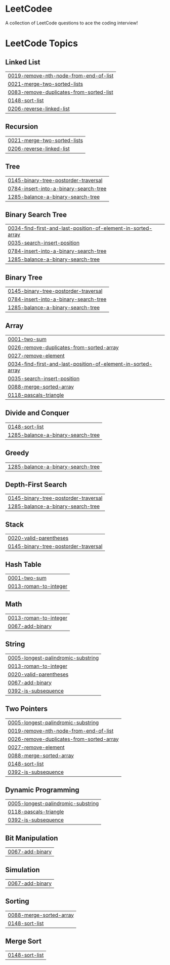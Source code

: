 # LeetCodee
A collection of LeetCode questions to ace the coding interview! 

<!---LeetCode Topics Start-->
# LeetCode Topics
## Linked List
|  |
| ------- |
| [0019-remove-nth-node-from-end-of-list](https://github.com/PremThakareitm/LeetCodee/tree/master/0019-remove-nth-node-from-end-of-list) |
| [0021-merge-two-sorted-lists](https://github.com/PremThakareitm/LeetCodee/tree/master/0021-merge-two-sorted-lists) |
| [0083-remove-duplicates-from-sorted-list](https://github.com/PremThakareitm/LeetCodee/tree/master/0083-remove-duplicates-from-sorted-list) |
| [0148-sort-list](https://github.com/PremThakareitm/LeetCodee/tree/master/0148-sort-list) |
| [0206-reverse-linked-list](https://github.com/PremThakareitm/LeetCodee/tree/master/0206-reverse-linked-list) |
## Recursion
|  |
| ------- |
| [0021-merge-two-sorted-lists](https://github.com/PremThakareitm/LeetCodee/tree/master/0021-merge-two-sorted-lists) |
| [0206-reverse-linked-list](https://github.com/PremThakareitm/LeetCodee/tree/master/0206-reverse-linked-list) |
## Tree
|  |
| ------- |
| [0145-binary-tree-postorder-traversal](https://github.com/PremThakareitm/LeetCodee/tree/master/0145-binary-tree-postorder-traversal) |
| [0784-insert-into-a-binary-search-tree](https://github.com/PremThakareitm/LeetCodee/tree/master/0784-insert-into-a-binary-search-tree) |
| [1285-balance-a-binary-search-tree](https://github.com/PremThakareitm/LeetCodee/tree/master/1285-balance-a-binary-search-tree) |
## Binary Search Tree
|  |
| ------- |
| [0034-find-first-and-last-position-of-element-in-sorted-array](https://github.com/PremThakareitm/LeetCodee/tree/master/0034-find-first-and-last-position-of-element-in-sorted-array) |
| [0035-search-insert-position](https://github.com/PremThakareitm/LeetCodee/tree/master/0035-search-insert-position) |
| [0784-insert-into-a-binary-search-tree](https://github.com/PremThakareitm/LeetCodee/tree/master/0784-insert-into-a-binary-search-tree) |
| [1285-balance-a-binary-search-tree](https://github.com/PremThakareitm/LeetCodee/tree/master/1285-balance-a-binary-search-tree) |
## Binary Tree
|  |
| ------- |
| [0145-binary-tree-postorder-traversal](https://github.com/PremThakareitm/LeetCodee/tree/master/0145-binary-tree-postorder-traversal) |
| [0784-insert-into-a-binary-search-tree](https://github.com/PremThakareitm/LeetCodee/tree/master/0784-insert-into-a-binary-search-tree) |
| [1285-balance-a-binary-search-tree](https://github.com/PremThakareitm/LeetCodee/tree/master/1285-balance-a-binary-search-tree) |
## Array
|  |
| ------- |
| [0001-two-sum](https://github.com/PremThakareitm/LeetCodee/tree/master/0001-two-sum) |
| [0026-remove-duplicates-from-sorted-array](https://github.com/PremThakareitm/LeetCodee/tree/master/0026-remove-duplicates-from-sorted-array) |
| [0027-remove-element](https://github.com/PremThakareitm/LeetCodee/tree/master/0027-remove-element) |
| [0034-find-first-and-last-position-of-element-in-sorted-array](https://github.com/PremThakareitm/LeetCodee/tree/master/0034-find-first-and-last-position-of-element-in-sorted-array) |
| [0035-search-insert-position](https://github.com/PremThakareitm/LeetCodee/tree/master/0035-search-insert-position) |
| [0088-merge-sorted-array](https://github.com/PremThakareitm/LeetCodee/tree/master/0088-merge-sorted-array) |
| [0118-pascals-triangle](https://github.com/PremThakareitm/LeetCodee/tree/master/0118-pascals-triangle) |
## Divide and Conquer
|  |
| ------- |
| [0148-sort-list](https://github.com/PremThakareitm/LeetCodee/tree/master/0148-sort-list) |
| [1285-balance-a-binary-search-tree](https://github.com/PremThakareitm/LeetCodee/tree/master/1285-balance-a-binary-search-tree) |
## Greedy
|  |
| ------- |
| [1285-balance-a-binary-search-tree](https://github.com/PremThakareitm/LeetCodee/tree/master/1285-balance-a-binary-search-tree) |
## Depth-First Search
|  |
| ------- |
| [0145-binary-tree-postorder-traversal](https://github.com/PremThakareitm/LeetCodee/tree/master/0145-binary-tree-postorder-traversal) |
| [1285-balance-a-binary-search-tree](https://github.com/PremThakareitm/LeetCodee/tree/master/1285-balance-a-binary-search-tree) |
## Stack
|  |
| ------- |
| [0020-valid-parentheses](https://github.com/PremThakareitm/LeetCodee/tree/master/0020-valid-parentheses) |
| [0145-binary-tree-postorder-traversal](https://github.com/PremThakareitm/LeetCodee/tree/master/0145-binary-tree-postorder-traversal) |
## Hash Table
|  |
| ------- |
| [0001-two-sum](https://github.com/PremThakareitm/LeetCodee/tree/master/0001-two-sum) |
| [0013-roman-to-integer](https://github.com/PremThakareitm/LeetCodee/tree/master/0013-roman-to-integer) |
## Math
|  |
| ------- |
| [0013-roman-to-integer](https://github.com/PremThakareitm/LeetCodee/tree/master/0013-roman-to-integer) |
| [0067-add-binary](https://github.com/PremThakareitm/LeetCodee/tree/master/0067-add-binary) |
## String
|  |
| ------- |
| [0005-longest-palindromic-substring](https://github.com/PremThakareitm/LeetCodee/tree/master/0005-longest-palindromic-substring) |
| [0013-roman-to-integer](https://github.com/PremThakareitm/LeetCodee/tree/master/0013-roman-to-integer) |
| [0020-valid-parentheses](https://github.com/PremThakareitm/LeetCodee/tree/master/0020-valid-parentheses) |
| [0067-add-binary](https://github.com/PremThakareitm/LeetCodee/tree/master/0067-add-binary) |
| [0392-is-subsequence](https://github.com/PremThakareitm/LeetCodee/tree/master/0392-is-subsequence) |
## Two Pointers
|  |
| ------- |
| [0005-longest-palindromic-substring](https://github.com/PremThakareitm/LeetCodee/tree/master/0005-longest-palindromic-substring) |
| [0019-remove-nth-node-from-end-of-list](https://github.com/PremThakareitm/LeetCodee/tree/master/0019-remove-nth-node-from-end-of-list) |
| [0026-remove-duplicates-from-sorted-array](https://github.com/PremThakareitm/LeetCodee/tree/master/0026-remove-duplicates-from-sorted-array) |
| [0027-remove-element](https://github.com/PremThakareitm/LeetCodee/tree/master/0027-remove-element) |
| [0088-merge-sorted-array](https://github.com/PremThakareitm/LeetCodee/tree/master/0088-merge-sorted-array) |
| [0148-sort-list](https://github.com/PremThakareitm/LeetCodee/tree/master/0148-sort-list) |
| [0392-is-subsequence](https://github.com/PremThakareitm/LeetCodee/tree/master/0392-is-subsequence) |
## Dynamic Programming
|  |
| ------- |
| [0005-longest-palindromic-substring](https://github.com/PremThakareitm/LeetCodee/tree/master/0005-longest-palindromic-substring) |
| [0118-pascals-triangle](https://github.com/PremThakareitm/LeetCodee/tree/master/0118-pascals-triangle) |
| [0392-is-subsequence](https://github.com/PremThakareitm/LeetCodee/tree/master/0392-is-subsequence) |
## Bit Manipulation
|  |
| ------- |
| [0067-add-binary](https://github.com/PremThakareitm/LeetCodee/tree/master/0067-add-binary) |
## Simulation
|  |
| ------- |
| [0067-add-binary](https://github.com/PremThakareitm/LeetCodee/tree/master/0067-add-binary) |
## Sorting
|  |
| ------- |
| [0088-merge-sorted-array](https://github.com/PremThakareitm/LeetCodee/tree/master/0088-merge-sorted-array) |
| [0148-sort-list](https://github.com/PremThakareitm/LeetCodee/tree/master/0148-sort-list) |
## Merge Sort
|  |
| ------- |
| [0148-sort-list](https://github.com/PremThakareitm/LeetCodee/tree/master/0148-sort-list) |
<!---LeetCode Topics End-->
